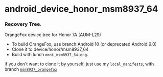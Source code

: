 # android_device_honor_msm8937_64
### Recovery Tree.

OrangeFox device tree for Honor 7A (AUM-L29)
- To build OrangeFox, use branch Android 10 (or deprecated Android 9.0)
- Clone it to device/honor/msm8937_64
- Build with lunch `omni_msm8937_64-eng`.

If you don\`t want to clone it by yourself, just use my <a href="https://github.com/KrutosVIP/local_manifests">`local_manifests`</a>, with branch <a href="https://github.com/KrutosVIP/local_manifests/tree/msm8937_orangefox">`msm8937_orangefox`</a>

